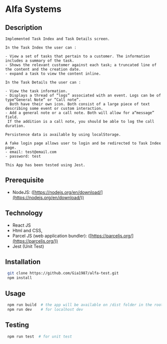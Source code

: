 # Alfa Systems

## Description

    Implemented Task Index and Task Details screen.

    In the Task Index the user can :

    - View a set of tasks that pertain to a ​customer​. The information includes a summary of the task.
    - Shows the relevant ​customer​ against each task; a truncated line of the content and the creation date.
    - expand a task to view the content inline.

    In the Task Details the user can :

    - View the task information.
    - Displays a thread of “logs” associated with an event. Logs can be of type“General Note” or “Call note”.
      Both have their own icon. Both consist of a large piece of text describing some event or custom interaction.
    - Add a general note or a call note. Both will allow for a“message” field.
     If the addition is a call note, you should be able to log the call duration.

    Persistence data is available by using localStorage.

    A fake login page allows user to login and be redirected to Task Index page.
    - email: test@email.com
    - password: test

    This App has been tested using Jest.

## Prerequisite

-   NodeJS: ([https://nodejs.org/en/download/](https://nodejs.org/en/download/))

## Technology

-   React JS
-   Html and CSS,
-   Parcel JS (web application bundler): ([https://parceljs.org/](https://parceljs.org/))
-   Jest (Unit Test)

## Installation

```bash
 git clone https://github.com/Gia1987/alfa-test.git
 npm install
```

## Usage

```bash
 npm run build  # the app will be available on /dist folder in the root
 npm run dev    # for localhost dev
```

## Testing

```bash
 npm run test  # for unit test
```
